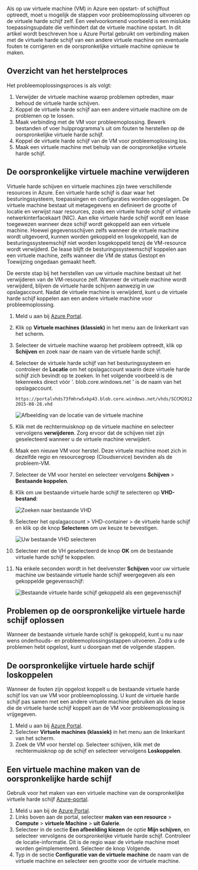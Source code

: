 Als op uw virtuele machine (VM) in Azure een opstart- of schijffout optreedt, moet u mogelijk de stappen voor probleemoplossing uitvoeren op de virtuele harde schijf zelf. Een veelvoorkomend voorbeeld is een mislukte toepassingsupdate die verhindert dat de virtuele machine opstart. In dit artikel wordt beschreven hoe u Azure Portal gebruikt om verbinding maken met de virtuele harde schijf van een andere virtuele machine om eventuele fouten te corrigeren en de oorspronkelijke virtuele machine opnieuw te maken.


## <a name="recovery-process-overview"></a>Overzicht van het herstelproces
Het probleemoplossingsproces is als volgt:

1. Verwijder de virtuele machine waarop problemen optreden, maar behoud de virtuele harde schijven.
2. Koppel de virtuele harde schijf aan een andere virtuele machine om de problemen op te lossen.
3. Maak verbinding met de VM voor probleemoplossing. Bewerk bestanden of voer hulpprogramma's uit om fouten te herstellen op de oorspronkelijke virtuele harde schijf.
4. Koppel de virtuele harde schijf van de VM voor probleemoplossing los.
5. Maak een virtuele machine met behulp van de oorspronkelijke virtuele harde schijf.

## <a name="delete-the-original-vm"></a>De oorspronkelijke virtuele machine verwijderen
Virtuele harde schijven en virtuele machines zijn twee verschillende resources in Azure. Een virtuele harde schijf is daar waar het besturingssysteem, toepassingen en configuraties worden opgeslagen. De virtuele machine bestaat uit metagegevens en definieert de grootte of locatie en verwijst naar resources, zoals een virtuele harde schijf of virtuele netwerkinterfacekaart (NIC). Aan elke virtuele harde schijf wordt een lease toegewezen wanneer deze schijf wordt gekoppeld aan een virtuele machine. Hoewel gegevensschijven zelfs wanneer de virtuele machine wordt uitgevoerd, kunnen worden gekoppeld en losgekoppeld, kan de besturingssysteemschijf niet worden losgekoppeld tenzij de VM-resource wordt verwijderd. De lease blijft de besturingssysteemschijf koppelen aan een virtuele machine, zelfs wanneer die VM de status Gestopt en Toewijzing ongedaan gemaakt heeft.

De eerste stap bij het herstellen van uw virtuele machine bestaat uit het verwijderen van de VM-resource zelf. Wanneer de virtuele machine wordt verwijderd, blijven de virtuele harde schijven aanwezig in uw opslagaccount. Nadat de virtuele machine is verwijderd, kunt u de virtuele harde schijf koppelen aan een andere virtuele machine voor probleemoplossing. 

1. Meld u aan bij [Azure Portal](https://portal.azure.com). 
2. Klik op **Virtuele machines (klassiek)** in het menu aan de linkerkant van het scherm.
3. Selecteer de virtuele machine waarop het probleem optreedt, klik op **Schijven** en zoek naar de naam van de virtuele harde schijf. 
4. Selecteer de virtuele harde schijf van het besturingssysteem en controleer de **Locatie** om het opslagaccount waarin deze virtuele harde schijf zich bevindt op te zoeken. In het volgende voorbeeld is de tekenreeks direct vóór '. blob.core.windows.net ' is de naam van het opslagaccount.

    ```
    https://portalvhds73fmhrw5xkp43.blob.core.windows.net/vhds/SCCM2012-2015-08-28.vhd
    ```

    ![Afbeelding van de locatie van de virtuele machine](./media/virtual-machines-classic-recovery-disks-portal/vm-location.png)

5. Klik met de rechtermuisknop op de virtuele machine en selecteer vervolgens **verwijderen**. Zorg ervoor dat de schijven niet zijn geselecteerd wanneer u de virtuele machine verwijdert.
6. Maak een nieuwe VM voor herstel. Deze virtuele machine moet zich in dezelfde regio en resourcegroep (Cloudservice) bevinden als de probleem-VM.
7. Selecteer de VM voor herstel en selecteer vervolgens **Schijven** > **Bestaande koppelen**.
8. Klik om uw bestaande virtuele harde schijf te selecteren op **VHD-bestand**:

    ![Zoeken naar bestaande VHD](./media/virtual-machines-classic-recovery-disks-portal/select-vhd-location.png)

9. Selecteer het opslagaccount > VHD-container > de virtuele harde schijf en klik op de knop **Selecteren** om uw keuze te bevestigen.

    ![Uw bestaande VHD selecteren](./media/virtual-machines-classic-recovery-disks-portal/select-vhd.png)

10. Selecteer met de VH geselecteerd de knop **OK** om de bestaande virtuele harde schijf te koppelen.
11. Na enkele seconden wordt in het deelvenster **Schijven** voor uw virtuele machine uw bestaande virtuele harde schijf weergegeven als een gekoppelde gegevensschijf:

    ![Bestaande virtuele harde schijf gekoppeld als een gegevensschijf](./media/virtual-machines-classic-recovery-disks-portal/attached-disk.png)

## <a name="fix-issues-on-the-original-virtual-hard-disk"></a>Problemen op de oorspronkelijke virtuele harde schijf oplossen
Wanneer de bestaande virtuele harde schijf is gekoppeld, kunt u nu naar wens onderhouds- en probleemoplossingsstappen uitvoeren. Zodra u de problemen hebt opgelost, kunt u doorgaan met de volgende stappen.

## <a name="unmount-and-detach-the-original-virtual-hard-disk"></a>De oorspronkelijke virtuele harde schijf loskoppelen
Wanneer de fouten zijn opgelost koppelt u de bestaande virtuele harde schijf los van uw VM voor probleemoplossing. U kunt de virtuele harde schijf pas samen met een andere virtuele machine gebruiken als de lease die de virtuele harde schijf koppelt aan de VM voor probleemoplossing is vrijgegeven.  

1. Meld u aan bij [Azure Portal](https://portal.azure.com). 
2. Selecteer **Virtuele machines (klassiek)** in het menu aan de linkerkant van het scherm.
3. Zoek de VM voor herstel op. Selecteer schijven, klik met de rechtermuisknop op de schijf en selecteer vervolgens **Loskoppelen**.

## <a name="create-a-vm-from-the-original-hard-disk"></a>Een virtuele machine maken van de oorspronkelijke harde schijf

Gebruik voor het maken van een virtuele machine van de oorspronkelijke virtuele harde schijf [Azure-portal](https://portal.azure.com).

1. Meld u aan bij de [Azure Portal](https://portal.azure.com).
2. Links boven aan de portal, selecteer **maken van een resource** > **Compute** > **virtuele Machine** > **uit Galerie**.
3. Selecteer in de sectie **Een afbeelding kiezen** de optie **Mijn schijven**, en selecteer vervolgens de oorspronkelijke virtuele harde schijf. Controleer de locatie-informatie. Dit is de regio waar de virtuele machine moet worden geïmplementeerd. Selecteer de knop Volgende.
4. Typ in de sectie **Configuratie van de virtuele machine** de naam van de virtuele machine en selecteer een grootte voor de virtuele machine.
